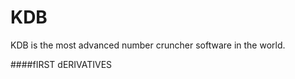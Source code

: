 KDB
===============
KDB is the most advanced number cruncher software in the world.

####fIRST dERIVATIVES
